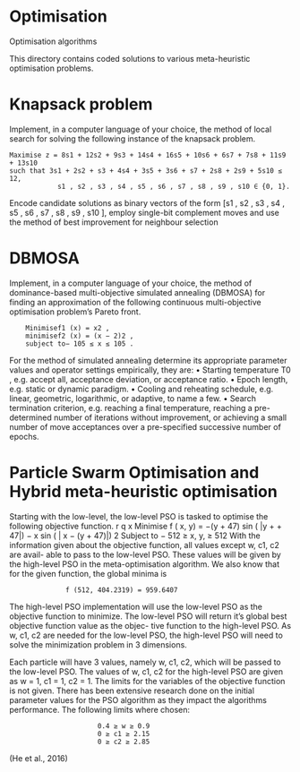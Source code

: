 # Optimisation
Optimisation algorithms

This directory contains coded solutions to various meta-heuristic optimisation problems.

# Knapsack problem 
Implement, in a computer language of your choice, the method of local search for solving the
following instance of the knapsack problem.

    Maximise z = 8s1 + 12s2 + 9s3 + 14s4 + 16s5 + 10s6 + 6s7 + 7s8 + 11s9 + 13s10
    such that 3s1 + 2s2 + s3 + 4s4 + 3s5 + 3s6 + s7 + 2s8 + 2s9 + 5s10 ≤ 12,
                s1 , s2 , s3 , s4 , s5 , s6 , s7 , s8 , s9 , s10 ∈ {0, 1}.

Encode candidate solutions as binary vectors of the form [s1 , s2 , s3 , s4 , s5 , s6 , s7 , s8 , s9 , s10 ],
employ single-bit complement moves and use the method of best improvement for neighbour
selection

# DBMOSA

Implement, in a computer language of your choice, the method of dominance-based multi-objective simulated
annealing (DBMOSA) for finding an approximation of the following continuous multi-objective optimisation
problem’s Pareto front.

        Minimisef1 (x) = x2 ,
        minimisef2 (x) = (x − 2)2 ,
        subject to− 105 ≤ x ≤ 105 .
        
For the method of simulated annealing determine its appropriate parameter values and operator settings
empirically, they are:
  • Starting temperature T0 , e.g. accept all, acceptance deviation, or acceptance ratio.
  • Epoch length, e.g. static or dynamic paradigm.
  • Cooling and reheating schedule, e.g. linear, geometric, logarithmic, or adaptive, to name a few.
  • Search termination criterion, e.g. reaching a final temperature, reaching a pre-determined number of
iterations without improvement, or achieving a small number of move acceptances over a pre-specified
successive number of epochs.

# Particle Swarm Optimisation and Hybrid meta-heuristic optimisation

Starting with the low-level, the low-level PSO is tasked to optimise the following objective
function.
r
q
x
Minimise f ( x, y) = −(y + 47) sin ( |y + + 47|) − x sin ( | x − (y + 47)|)
2
Subject to − 512 ≥ x, y, ≥ 512
With the information given about the objective function, all values except w, c1, c2 are avail-
able to pass to the low-level PSO. These values will be given by the high-level PSO in the
meta-optimisation algorithm. We also know that for the given function, the global minima is

                  f (512, 404.2319) = 959.6407
                  
The high-level PSO implementation will use the low-level PSO as the objective function to
minimize. The low-level PSO will return it’s global best objective function value as the objec-
tive function to the high-level PSO. As w, c1, c2 are needed for the low-level PSO, the high-level
PSO will need to solve the minimization problem in 3 dimensions.

Each particle will have 3 values, namely w, c1, c2, which will be passed to the low-level PSO.
The values of w, c1, c2 for the high-level PSO are given as w = 1, c1 = 1, c2 = 1. The limits for
the variables of the objective function is not given. There has been extensive research done on
the initial parameter values for the PSO algorithm as they impact the algorithms performance.
The following limits where chosen:

                          0.4 ≥ w ≥ 0.9
                          0 ≥ c1 ≥ 2.15
                          0 ≥ c2 ≥ 2.85
                          
(He et al., 2016)
